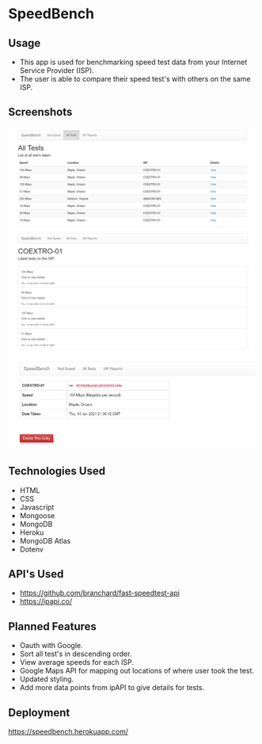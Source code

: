 # SpeedBench

## Usage

- This app is used for benchmarking speed test data from your Internet Service Provider (ISP).
- The user is able to compare their speed test's with others on the same ISP.

## Screenshots

<img src="/media/speedbench1.png" alt="drawing" width="500"/>

<img src="/media/speedbench2.png" alt="drawing" width="500"/>

<img src="/media/speedbench3.png" alt="drawing" width="500"/>

## Technologies Used

- HTML
- CSS
- Javascript
- Mongoose
- MongoDB
- Heroku
- MongoDB Atlas
- Dotenv

## API's Used

- https://github.com/branchard/fast-speedtest-api
- https://ipapi.co/

## Planned Features

- Oauth with Google.
- Sort all test's in descending order.
- View average speeds for each ISP.
- Google Maps API for mapping out locations of where user took the test.
- Updated styling.
- Add more data points from ipAPI to give details for tests.

## Deployment

https://speedbench.herokuapp.com/


